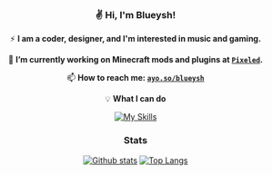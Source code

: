 <div align="center">

### ✌ Hi, I'm Blueysh!

⚡ **I am a coder, designer, and I'm interested in music and gaming.**
  
🔭 **I’m currently working on Minecraft mods and plugins at [`Pixeled`](https://github.com/pixeledteam).**
  
📫 **How to reach me: [`ayo.so/blueysh`](https://ayo.so/blueysh)**
  
💡 **What I can do**
  
[![My Skills](https://skillicons.dev/icons?i=java,github,discord,blender)](https://skillicons.dev)
  
### Stats
  <a href="#">![Github stats](https://github-readme-stats.vercel.app/api?username=Blueysh&theme=blueberry&count_private=true&hide_border=true&line_height=20)</a>
  <a href="#">![Top Langs](https://github-readme-stats.vercel.app/api/top-langs/?username=Blueysh&layout=compact&theme=blueberry&count_private=true&hide_border=true)</a>
</div>
